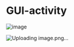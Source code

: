 # GUI-activity

![image](https://github.com/user-attachments/assets/13220a12-aed8-4ed4-b0f9-b3218bf2e250)


![Uploading image.png…]()


